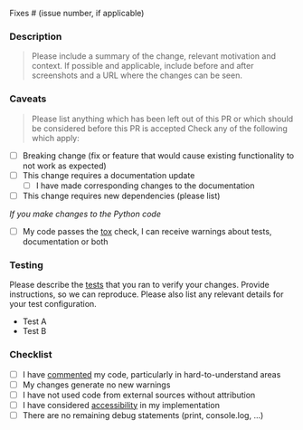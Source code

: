 Fixes # (issue number, if applicable) 

### Description
> Please include a summary of the change, relevant motivation and context. If possible and applicable, include before and after screenshots and a URL where the changes can be seen.
    
### Caveats

> Please list anything which has been left out of this PR or which should be considered before this PR is accepted
Check any of the following which apply:

* [ ]  Breaking change (fix or feature that would cause existing functionality to not work as expected)
* [ ]  This change requires a documentation update
    * [ ]  I have made corresponding changes to the documentation
* [ ]  This change requires new dependencies (please list)

*If you make changes to the Python code*
  
* [ ]  My code passes the [tox](https://tox.readthedocs.io/en/latest/) check, I can receive warnings about tests, documentation or both

### Testing
Please describe the [tests](https://numpy.org/doc/stable/reference/testing.html) that you ran to verify your changes. Provide instructions, so we can reproduce. Please also list any relevant details for your test configuration.

* Test A
* Test B

### Checklist
* [ ] I have [commented](https://peps.python.org/pep-0008/#comments) my code, particularly in hard-to-understand areas
* [ ] My changes generate no new warnings
* [ ] I have not used code from external sources without attribution
* [ ] I have considered [accessibility](https://www.w3.org/standards/webdesign/accessibility) in my implementation 
* [ ] There are no remaining debug statements (print, console.log, ...)
